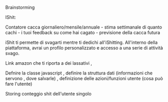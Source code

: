 <!-- @format -->

Brainstorming

IShit:

Contatore cacca giornaliero/mensile/annuale - stima settimanale di quanto cachi - i tuoi feedback su come hai cagato - previsione della cacca futura

<!-- Descrizione brand -->

iShit ti permette di svagarti mentre ti dedichi all'iShitting.
All'interno della piattaforma, avrai un profilo personalizzato e accesso a una serie di attività svago.

<!-- Idee -->

Link amazon che ti riporta a dei lassativi ,

<!-- Cose da fare -->

Defnire la classe javascript , definire la struttura dati (informazioni che servono , dove salvarle) , definizione delle azioni/funzioni utente (cosa può fare l'utente)

<!-- Struttura dati -->

Storing conteggio shit dell'utente singolo
